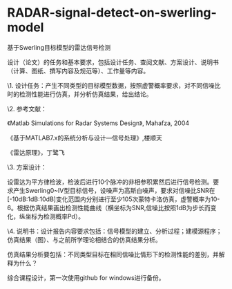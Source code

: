 # RADAR-signal-detect-on-swerling-model
 基于Swerling目标模型的雷达信号检测

设计（论文）的任务和基本要求，包括设计任务、查阅文献、方案设计、说明书（计算、图纸、撰写内容及规范等）、工作量等内容。

\1.     设计任务：产生不同类型的目标模型数据，按照虚警概率要求，对不同信噪比时的检测性能进行仿真，并分析仿真结果，给出结论。

\2.     参考文献：

《Matlab Simulations for Radar Systems Design》, Mahafza, 2004

《基于MATLAB7.x的系统分析与设计—信号处理》,楼顺天

《雷达原理》，丁鹭飞

\3.     方案设计：

设雷达为平方律检波，检波后进行10个脉冲的非相参积累然后进行信号检测。要求产生Swerling0~IV型目标信号，设噪声为高斯白噪声，要求对信噪比SNR在[-10dB:1dB:10dB]变化范围内分别进行至少105次蒙特卡洛仿真，虚警概率为10-6。根据仿真结果画出检测性能曲线（横坐标为SNR,信噪比按照1dB为步长而变化，纵坐标为检测概率Pd）。

\4.     说明书：设计报告内容要求包括：信号模型的建立、分析过程；建模源程序；仿真结果（图）、与之前所学理论相结合的仿真结果分析。

仿真结果分析要包括：不同类型目标在相同信噪比情形下的检测性能的差别，并解释为什么？



综合课程设计，第一次使用github for windows进行备份。